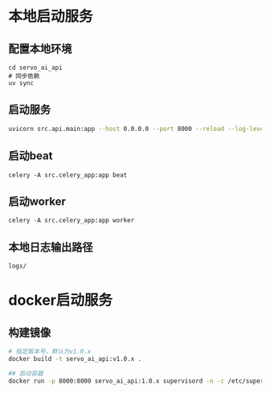 # 本地启动服务
## 配置本地环境
```
cd servo_ai_api
# 同步依赖
uv sync

```
## 启动服务

```bash
uvicorn src.api.main:app --host 0.0.0.0 --port 8000 --reload --log-level debug
```

## 启动beat
```
celery -A src.celery_app:app beat
```
## 启动worker
```
celery -A src.celery_app:app worker
```
## 本地日志输出路径
```
logs/
```

# docker启动服务
## 构建镜像
```bash
# 指定版本号，默认为v1.0.x
docker build -t servo_ai_api:v1.0.x .

## 启动容器
docker run -p 8000:8000 servo_ai_api:1.0.x supervisord -n -c /etc/supervisor/conf.d/supervisord.conf 
```


